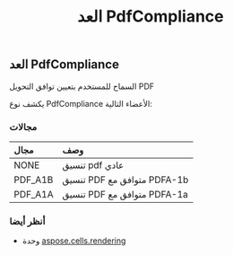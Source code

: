 ﻿---
title: العد PdfCompliance
second_title: Aspose.Cells for Python via .NET API المراجع
description:
type: docs
weight: 170
url: /ar/python-net/aspose.cells.rendering/pdfcompliance/
is_root: false
---
##  العد PdfCompliance
السماح للمستخدم بتعيين توافق التحويل PDF



يكشف نوع PdfCompliance الأعضاء التالية:

###  مجالات
| مجال| وصف|
| :- | :- |
| NONE | تنسيق pdf عادي|
| PDF_A1B | تنسيق PDF متوافق مع PDFA-1b|
| PDF_A1A | تنسيق PDF متوافق مع PDFA-1a|



###  أنظر أيضا
* وحدة [aspose.cells.rendering](..)
